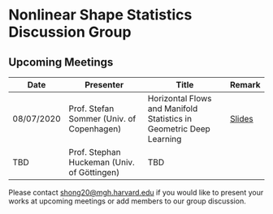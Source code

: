 # Nonlinear Shape Statistics Discussion Group

Upcoming Meetings
-----------------

| Date                   | Presenter                                   | Title                                                               | Remark |
|------------------------|---------------------------------------------|---------------------------------------------------------------------|--------|
| 08/07/2020             | Prof. Stefan Sommer (Univ. of Copenhagen)   | Horizontal Flows and Manifold Statistics in Geometric Deep Learning |[Slides](https://slides.com/stefansommer/horizontal-flows-manifold-stochastics-geometric-deep-learning)|
| TBD                    | Prof. Stephan Huckeman (Univ. of Göttingen) | TBD                                                                 |        |



Please contact shong20@mgh.harvard.edu if you would like to present your works at upcoming meetings or add members to our group discussion. 

